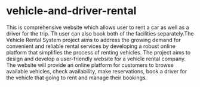 # vehicle-and-driver-rental
This is comprehensive website which allows user to rent a car as well as a driver for the trip. Th user can also book both of the facilities separately.The Vehicle Rental System project aims to address the growing demand for convenient and reliable rental services by developing a robust online platform that simplifies the process of renting vehicles.
The project aims to design and develop a user-friendly website for a vehicle rental company. The website will provide an online platform for customers to browse available vehicles, check availability, make reservations, book a driver for the vehicle that going to rent and manage their bookings.

